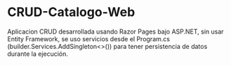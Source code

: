 # CRUD-Catalogo-Web

Aplicacion CRUD desarrollada usando Razor Pages bajo ASP.NET, sin usar Entity Framework, se uso servicios desde el Program.cs (builder.Services.AddSingleton<>()) para tener persistencia de datos durante la ejecución.
